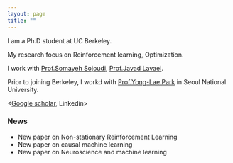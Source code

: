 ```yaml
---
layout: page
title: ""
---
```

I am a Ph.D student at UC Berkeley. 

My research focus on Reinforcement learning, Optimization. 

I work with [Prof.Somayeh Sojoudi](https://people.eecs.berkeley.edu/~sojoudi/index.html), [Prof.Javad Lavaei](https://lavaei.ieor.berkeley.edu/).

Prior to joining Berkeley, I workd with [Prof.Yong-Lae Park](https://softrobotics.snu.ac.kr/) in Seoul National University. 

<[Google scholar](https://scholar.google.com/citations?user=kHTDu1YAAAAJ&hl=en), Linkedin>


### News 
* New paper on Non-stationary Reinforcement Learning 
* New paper on causal machine learning
* New paper on Neuroscience and machine learning
